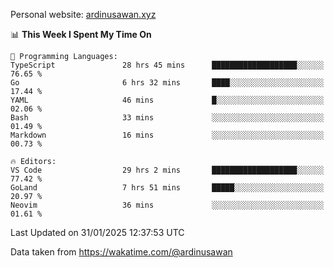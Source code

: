 Personal website: [ardinusawan.xyz](https://ardinusawan.xyz)

<!--START_SECTION:waka-->
📊 **This Week I Spent My Time On** 

```text
💬 Programming Languages: 
TypeScript               28 hrs 45 mins      ███████████████████░░░░░░   76.65 % 
Go                       6 hrs 32 mins       ████░░░░░░░░░░░░░░░░░░░░░   17.44 % 
YAML                     46 mins             █░░░░░░░░░░░░░░░░░░░░░░░░   02.06 % 
Bash                     33 mins             ░░░░░░░░░░░░░░░░░░░░░░░░░   01.49 % 
Markdown                 16 mins             ░░░░░░░░░░░░░░░░░░░░░░░░░   00.73 % 

🔥 Editors: 
VS Code                  29 hrs 2 mins       ███████████████████░░░░░░   77.42 % 
GoLand                   7 hrs 51 mins       █████░░░░░░░░░░░░░░░░░░░░   20.97 % 
Neovim                   36 mins             ░░░░░░░░░░░░░░░░░░░░░░░░░   01.61 % 
```


 Last Updated on 31/01/2025 12:37:53 UTC
<!--END_SECTION:waka-->
Data taken from https://wakatime.com/@ardinusawan
